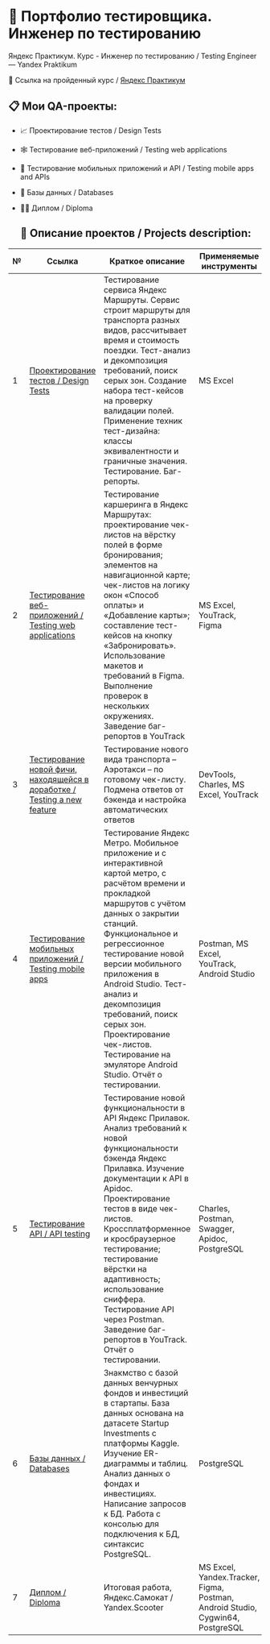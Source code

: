 # :mag_right: Портфолио тестировщика. Инженер по тестированию 

Яндекс Практикум. Курс - Инженер по тестированию  / Testing Engineer — Yandex Praktikum

🔗  Ссылка на пройденный курс / [Яндекс Практикум](https://practicum.yandex.ru/qa-engineer/) <br />

## 📋 Мои QA-проекты:

- :chart_with_upwards_trend: Проектирование тестов / Design Tests
- :spider_web: Тестирование веб-приложений / Testing web applications
- :iphone: Тестирование мобильных приложений и API / Testing mobile apps and APIs
- :floppy_disk: Базы данных / Databases
- :man_technologist: Диплом / Diploma

  ## :page_with_curl: Описание проектов / Projects description:
|        №      | Ссылка            | Краткое описание                                                 | Применяемые инструменты | 
|---------------|-------------------|------------------------------------------------------------------|-------------------------|
|1              |[Проектирование тестов / Design Tests]( ) | Тестирование сервиса Яндекс Маршруты. Сервис строит маршруты для транспорта разных видов, рассчитывает время и стоимость поездки. Тест-анализ и декомпозиция требований, поиск серых зон. Создание набора тест-кейсов на проверку валидации полей. Применение техник тест-дизайна: классы эквивалентности и граничные значения. Тестирование. Баг-репорты. |MS Excel| 
|2              |[Тестирование веб-приложений / Testing web applications]( )| Тестирование каршеринга в Яндекс Маршрутах: проектирование чек-листов на вёрстку полей в форме бронирования; элементов на навигационной карте; чек-листов на логику окон «Способ оплаты» и «Добавление карты»; составление тест-кейсов на кнопку «Забронировать». Использование макетов и требований в Figma. Выполнение проверок в нескольких окружениях. Заведение баг-репортов в YouTrack | MS Excel, YouTrack, Figma|
|3              |[Тестирование новой фичи, находящейся в доработке / Testing a new feature](  )| Тестирование нового вида транспорта – Аэротакси – по готовому чек-листу. Подмена ответов от бэкенда и настройка автоматических ответов |DevTools, Charles, MS Excel, YouTrack|
|4              |[Тестирование мобильных приложений / Testing mobile apps](  )| Тестирование Яндекс Метро. Мобильное приложение и с интерактивной картой метро, с расчётом времени и прокладкой маршрутов с учётом данных о закрытии станций. Функциональное и регрессионное тестирование новой версии мобильного приложения в Android Studio. Тест-анализ и декомпозиция требований, поиск серых зон. Проектирование чек-листов. Тестирование на эмуляторе Android Studio. Отчёт о тестировании. |Postman, MS Excel, YouTrack, Android Studio|
5               |[Тестирование API / API testing]( )| Тестирование новой функциональности в API Яндекс Прилавок. Анализ требований к новой функциональности бэкенда Яндекс Прилавка. Изучение документации к API в Apidoc. Проектирование тестов в виде чек-листов. Кроссплатформенное и кросбраузерное тестирование; тестирование вёрстки на адаптивность; использование сниффера. Тестирование API через Postman. Заведение баг-репортов в YouTrack. Отчёт о тестировании. |Charles, Postman, Swagger, Аpidoc, PostgreSQL|
6              |[Базы данных / Databases]( )| Знакмство с базой данных венчурных фондов и инвестиций в стартапы. База данных основана на датасете Startup Investments с платформы Kaggle. Изучение ER-диаграммы и таблиц. Анализ данных о фондах и инвестициях. Написание запросов к БД. Работа с консолью для подключения к БД, синтаксис PostgreSQL. | PostgreSQL|
|7              |[Диплом / Diploma]( )| Итоговая работа, Яндекс.Самокат /  Yandex.Scooter|MS Excel, Yandex.Tracker, Figma, Postman, Android Studio, Cygwin64, PostgreSQL|
